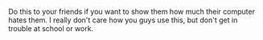 
Do this to your friends if you want to show them how much their computer hates them.
I really don't care how you guys use this, but don't get in trouble at school or work.
